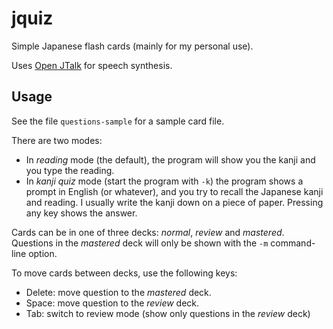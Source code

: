 # jquiz

Simple Japanese flash cards (mainly for my personal use).

Uses [Open JTalk](http://open-jtalk.sourceforge.net/) for speech synthesis.

## Usage

See the file `questions-sample` for a sample card file.

There are two modes:

* In *reading* mode (the default), the program will show you the kanji and you type
  the reading.
* In *kanji quiz* mode (start the program with `-k`) the program shows a prompt in
  English (or whatever), and you try to recall the Japanese kanji and reading.
  I usually write the kanji down on a piece of paper. Pressing any key shows the
  answer.

Cards can be in one of three decks: *normal*, *review* and *mastered*. Questions
in the *mastered* deck will only be shown with the `-m` command-line option.

To move cards between decks, use the following keys:

* Delete: move question to the *mastered* deck.
* Space: move question to the *review* deck.
* Tab: switch to review mode (show only questions in the *review* deck)
